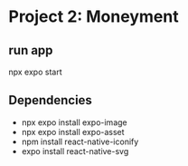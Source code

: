 # Project 2: Moneyment

## run app
npx expo start

## Dependencies
- npx expo install expo-image
- npx expo install expo-asset
- npm install react-native-iconify
- expo install react-native-svg